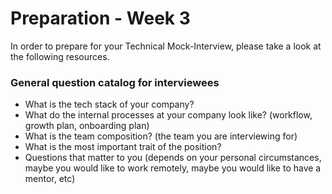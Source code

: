 # Preparation - Week 3

In order to prepare for your Technical Mock-Interview, please take a look at the following resources.

### General question catalog for interviewees
- What is the tech stack of your company?
- What do the internal processes at your company look like? (workflow, growth plan, onboarding plan)
- What is the team composition? (the team you are interviewing for)
- What is the most important trait of the position?
- Questions that matter to you (depends on your personal circumstances, maybe you would like to work remotely, maybe you would like to have a mentor, etc)
